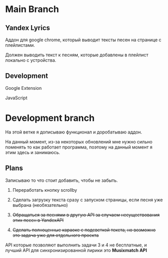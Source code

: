 # Main Branch
## Yandex Lyrics
Аддон для google chrome, который выводит тексты песен на странице с плейлистами.

Должен выводить текст к песням, которые добавлены в плейлист локально с устройства.

## Development
Google Extension

JavaScript

# Development branch
На этой ветке я дописываю функционал и доробатываю аддон.

На данный момент, из-за некоторых обновлений мне нужно сильно поменять то как работает программа, поэтому на данный момент я этим здесь и занимаюсь.

## Plans
Записываю то что стоит добавить, чтобы не забыть.
1. Переработать кнопку scrollby
2. Сделать загрузку текста сразу с запуском страницы, если песня уже выбрана (необязательно)

1. ~~Обращаться за песнями в другую API за случаем несуществования этих песен в YandexAPI~~
2. ~~Сделать полноценные караоке с подсветкой текста, но возможно это задача уже для отдельного проекта~~

API которые позволяют выполнить задачи 3 и 4 не бесплатные, и лучший API для синхронизированной лирики это **Musixmatch API**
